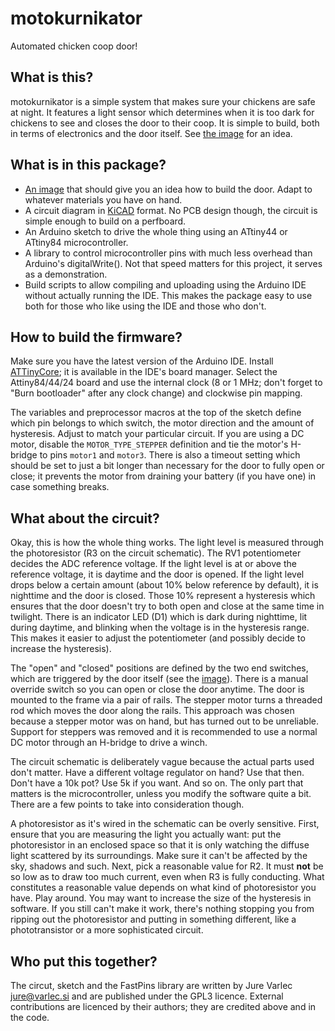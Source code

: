 # motokurnikator #

Automated chicken coop door!

## What is this? ##

motokurnikator is a simple system that makes sure your chickens are
safe at night. It features a light sensor which determines when it is
too dark for chickens to see and closes the door to their coop. It is
simple to build, both in terms of electronics and the door itself. See
[the image][1] for an idea.

[1]: door_mechanism.jpg "Mechanized chichen coop door"

## What is in this package? ##

* [An image][1] that should give you an idea how to build the
  door. Adapt to whatever materials you have on hand.
* A circuit diagram in [KiCAD][2] format. No PCB design though, the
  circuit is simple enough to build on a perfboard.
* An Arduino sketch to drive the whole thing using an ATtiny44 or
  ATtiny84 microcontroller.
* A library to control microcontroller pins with much less overhead
  than Arduino's digitalWrite(). Not that speed matters for this
  project, it serves as a demonstration.
* Build scripts to allow compiling and uploading using the Arduino IDE
  without actually running the IDE. This makes the package easy to use
  both for those who like using the IDE and those who don't.

[2]: http://www.kicad-pcb.org/ "KiCAD website"

## How to build the firmware? ##

Make sure you have the latest version of the Arduino IDE. Install
[ATTinyCore][3]; it is available in the IDE's board manager. Select the
Attiny84/44/24 board and use the internal clock (8 or 1 MHz; don't forget to
"Burn bootloader" after any clock change) and clockwise pin mapping.

The variables and preprocessor macros at the top of the sketch define which pin
belongs to which switch, the motor direction and the amount of hysteresis.
Adjust to match your particular circuit. If you are using a DC motor, disable
the `MOTOR_TYPE_STEPPER` definition and tie the motor's H-bridge to pins
`motor1` and `motor3`. There is also a timeout setting which should be set to
just a bit longer than necessary for the door to fully open or close; it
prevents the motor from draining your battery (if you have one) in case
something breaks.

[3]: https://github.com/SpenceKonde/ATTinyCore "ATtiny Arduino library"

## What about the circuit? ##

Okay, this is how the whole thing works. The light level is measured
through the photoresistor (R3 on the circuit schematic). The RV1
potentiometer decides the ADC reference voltage. If the light level is
at or above the reference voltage, it is daytime and the door is
opened. If the light level drops below a certain amount (about 10%
below reference by default), it is nighttime and the door is
closed. Those 10% represent a hysteresis which ensures that the door
doesn't try to both open and close at the same time in twilight. There
is an indicator LED (D1) which is dark during nighttime, lit during
daytime, and blinking when the voltage is in the hysteresis
range. This makes it easier to adjust the potentiometer (and possibly
decide to increase the hysteresis).

The "open" and "closed" positions are defined by the two end switches, which
are triggered by the door itself (see the [image][1]). There is a manual
override switch so you can open or close the door anytime. The door is mounted
to the frame via a pair of rails. The stepper motor turns a threaded rod which
moves the door along the rails. This approach was chosen because a stepper
motor was on hand, but has turned out to be unreliable. Support for steppers
was removed and it is recommended to use a normal DC motor through an H-bridge
to drive a winch.

The circuit schematic is deliberately vague because the actual parts
used don't matter. Have a different voltage regulator on hand? Use
that then. Don't have a 10k pot? Use 5k if you want. And so on. The
only part that matters is the microcontroller, unless you modify the
software quite a bit. There are a few points to take into
consideration though.

A photoresistor as it's wired in the schematic can be overly
sensitive. First, ensure that you are measuring the light you actually
want: put the photoresistor in an enclosed space so that it is only
watching the diffuse light scattered by its surroundings. Make sure it
can't be affected by the sky, shadows and such. Next, pick a
reasonable value for R2. It must **not** be so low as to draw too much
current, even when R3 is fully conducting. What constitutes a
reasonable value depends on what kind of photoresistor you have. Play
around. You may want to increase the size of the hysteresis in
software. If you still can't make it work, there's nothing stopping
you from ripping out the photoresistor and putting in something
different, like a phototransistor or a more sophisticated circuit.

## Who put this together? ##

The circut, sketch and the FastPins library are written by Jure Varlec
<jure@varlec.si> and are published under the GPL3 licence. External
contributions are licenced by their authors; they are credited above
and in the code.
